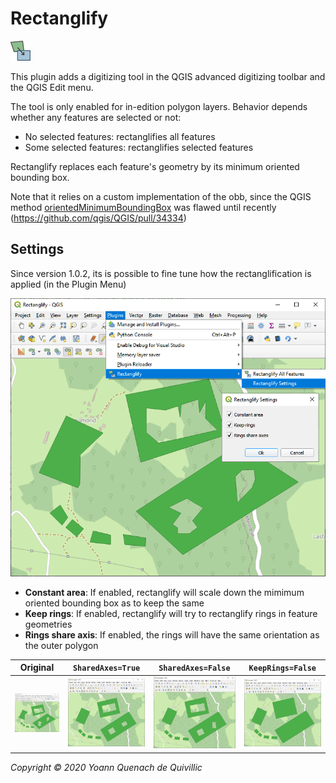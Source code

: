 Rectanglify
===
![Icon](./icon.png)

This plugin adds a digitizing tool in the QGIS advanced digitizing toolbar and the QGIS Edit menu.

The tool is only enabled for in-edition polygon layers. Behavior depends whether any features are selected or not:

- No selected features: rectanglifies all features
- Some selected features: rectanglifies selected features

Rectanglify replaces each feature's geometry by its minimum oriented bounding box.

Note that it relies on a custom implementation of the obb, since the QGIS method [orientedMinimumBoundingBox](https://qgis.org/api/classQgsGeometry.html#a9572d5cf0714fa5fc377b36ed71335d8) was flawed until recently (https://github.com/qgis/QGIS/pull/34334)


Settings
--
Since version 1.0.2, its is possible to fine tune how the rectanglification is applied (in the Plugin Menu)

![Settings](./docs/settings.png)

- **Constant area**: If enabled, rectanglify will scale down the mimimum oriented bounding box as to keep the same
- **Keep rings**: If enabled, rectanglify will try to rectanglify rings in feature geometries
- **Rings share axis**: If enabled, the rings will have the same orientation as the outer polygon

| Original           | `SharedAxes=True`  | `SharedAxes=False` | `KeepRings=False`  |
| ------------------ | ------------------ | ------------------ | ------------------ |
| ![1](./docs/1.png) | ![2](./docs/2.png) | ![3](./docs/3.png) | ![4](./docs/4.png) |


*Copyright © 2020 Yoann Quenach de Quivillic*

